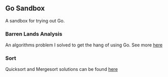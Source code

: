 ## Go Sandbox
A sandbox for trying out Go.

### Barren Lands Analysis
An algorithms problem I solved to get the hang of using Go. See more [here](https://github.com/randragon42/GoLang-sandbox/tree/master/barren-land)

### Sort
Quicksort and Mergesort solutions can be found [here](https://github.com/randragon42/GoLang-sandbox/tree/master/sort)
